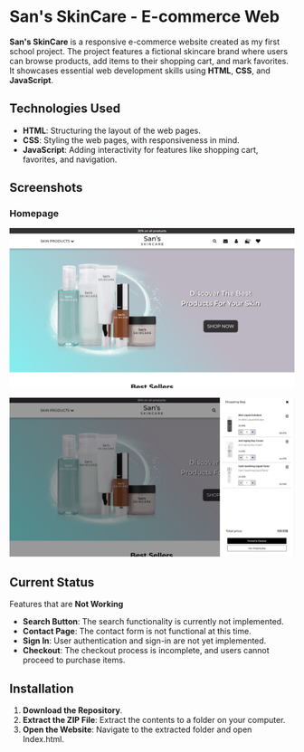 # **San's SkinCare - E-commerce Web**

**San's SkinCare** is a responsive e-commerce website created as my first school project.
The project features a fictional skincare brand where users can browse products, add items to their shopping cart, and mark favorites.
It showcases essential web development skills using **HTML**, **CSS**, and **JavaScript**.

## **Technologies Used**

- **HTML**: Structuring the layout of the web pages.
- **CSS**: Styling the web pages, with responsiveness in mind.
- **JavaScript**: Adding interactivity for features like shopping cart, favorites, and navigation.


## Screenshots

### Homepage
![Homepage](./Screenshots/Homepage.jpg)

![Homepage](./Screenshots/CartOpen.jpg)


## **Current Status**

Features that are **Not Working**
- **Search Button**: The search functionality is currently not implemented.
- **Contact Page**: The contact form is not functional at this time.
- **Sign In**: User authentication and sign-in are not yet implemented.
- **Checkout**: The checkout process is incomplete, and users cannot proceed to purchase items.

## Installation

1. **Download the Repository**.
2. **Extract the ZIP File**: Extract the contents to a folder on your computer.
3. **Open the Website**: Navigate to the extracted folder and open Index.html.
